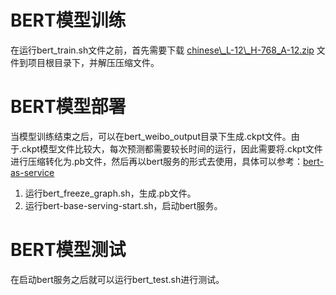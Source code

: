 # BERT模型训练 #
在运行bert\_train.sh文件之前，首先需要下载 [chinese\\_L-12\\_H-768_A-12.zip](https://storage.googleapis.com/bert_models/2018_11_03/chinese_L-12_H-768_A-12.zip) 文件到项目根目录下，并解压压缩文件。
# BERT模型部署 #
当模型训练结束之后，可以在bert\_weibo\_output目录下生成.ckpt文件。由于.ckpt模型文件比较大，每次预测都需要较长时间的运行，因此需要将.ckpt文件进行压缩转化为.pb文件，然后再以bert服务的形式去使用，具体可以参考：[bert-as-service](https://github.com/hanxiao/bert-as-service)<br>
1. 运行bert\_freeze_graph.sh，生成.pb文件。<br>
2. 运行bert-base-serving-start.sh，启动bert服务。
# BERT模型测试 #
在启动bert服务之后就可以运行bert_test.sh进行测试。
